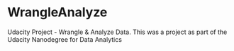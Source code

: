# WrangleAnalyze
Udacity Project - Wrangle &amp; Analyze Data.  This was a project as part of the Udacity Nanodegree for Data Analytics
